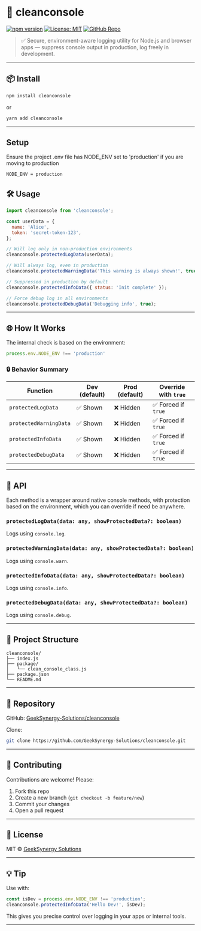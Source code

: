 # 🧼 cleanconsole

[![npm version](https://img.shields.io/npm/v/cleanconsole.svg)](https://www.npmjs.com/package/cleanconsole)
[![License: MIT](https://img.shields.io/badge/license-MIT-blue.svg)](https://opensource.org/licenses/MIT)
[![GitHub Repo](https://img.shields.io/badge/github-GeeksSynergy--Solutions%2Fcleanconsole-blue?logo=github)](https://github.com/GeekSynergy-Solutions/cleanconsole)

> ✅ Secure, environment-aware logging utility for Node.js and browser apps — suppress console output in production, log freely in development.

---

## 📦 Install

```bash
npm install cleanconsole
```

or

```bash
yarn add cleanconsole
```

---

## Setup
Ensure the project .env file has NODE_ENV set to 'production' if you are moving to production

```bash
NODE_ENV = production
```

## 🛠 Usage

```js
import cleanconsole from 'cleanconsole';

const userData = {
  name: 'Alice',
  token: 'secret-token-123',
};

// Will log only in non-production environments
cleanconsole.protectedLogData(userData);

// Will always log, even in production
cleanconsole.protectedWarningData('This warning is always shown!', true);

// Suppressed in production by default
cleanconsole.protectedInfoData({ status: 'Init complete' });

// Force debug log in all environments
cleanconsole.protectedDebugData('Debugging info', true);
```

---

## 🌐 How It Works

The internal check is based on the environment:

```js
process.env.NODE_ENV !== 'production'
```

### 🔒 Behavior Summary

| Function               | Dev (default) | Prod (default) | Override with `true` |
| ---------------------- | ------------- | -------------- | -------------------- |
| `protectedLogData`     | ✅ Shown       | ❌ Hidden       | ✅ Forced if `true`   |
| `protectedWarningData` | ✅ Shown       | ❌ Hidden       | ✅ Forced if `true`   |
| `protectedInfoData`    | ✅ Shown       | ❌ Hidden       | ✅ Forced if `true`   |
| `protectedDebugData`   | ✅ Shown       | ❌ Hidden       | ✅ Forced if `true`   |

---

## 🔧 API

Each method is a wrapper around native console methods, with protection based on the environment, which you can override if need be anywhere.

### `protectedLogData(data: any, showProtectedData?: boolean)`

Logs using `console.log`.

### `protectedWarningData(data: any, showProtectedData?: boolean)`

Logs using `console.warn`.

### `protectedInfoData(data: any, showProtectedData?: boolean)`

Logs using `console.info`.

### `protectedDebugData(data: any, showProtectedData?: boolean)`

Logs using `console.debug`.

---

## 📂 Project Structure

```
cleanconsole/
├── index.js
├── package/
│   └── clean_console_class.js
├── package.json
└── README.md
```

---

## 📍 Repository

GitHub: [GeekSynergy-Solutions/cleanconsole](https://github.com/GeekSynergy-Solutions/cleanconsole)

Clone:

```bash
git clone https://github.com/GeekSynergy-Solutions/cleanconsole.git
```

---

## 🤝 Contributing

Contributions are welcome! Please:

1. Fork this repo
2. Create a new branch (`git checkout -b feature/new`)
3. Commit your changes
4. Open a pull request

---

## 📄 License

MIT © [GeekSynergy Solutions](https://github.com/GeekSynergy-Solutions)

---

## 💡 Tip

Use with:

```js
const isDev = process.env.NODE_ENV !== 'production';
cleanconsole.protectedInfoData('Hello Dev!', isDev);
```

This gives you precise control over logging in your apps or internal tools.

---
